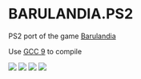 # BARULANDIA.PS2

PS2 port of the game [Barulandia](https://play.google.com/store/apps/details?id=barulandia.br.com.jmgk)

Use [GCC 9](https://gitlab.com/ps2max/ps2dev-repo/-/tree/ee-toolchain-gcc9) to compile

![](https://user-images.githubusercontent.com/46632344/101265738-94861700-3727-11eb-8e1b-6c49d65d4bf6.png)
![](https://user-images.githubusercontent.com/46632344/101265739-951ead80-3727-11eb-9d3b-82a027153c9f.png)
![](https://user-images.githubusercontent.com/46632344/101265740-95b74400-3727-11eb-87ff-48d889eec001.png)
![](https://user-images.githubusercontent.com/46632344/101265741-964fda80-3727-11eb-81eb-7239e26f0e5b.png)
